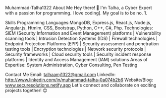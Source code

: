 Muhammad-Talha1322
About Me
Hey there! 👋 I'm Talha, a Cyber Expert with a passion for programming. I love coding]. My goal is to be no. 1.

Skills
Programming Languages:MongoDB, Express.js, React.js, Node.js, Angular.js, Htmlm, CSS, Bootstrap, Python, C++, C#, Php.
Technologies: SIEM (Security Information and Event Management) platforms | Vulnerability scanning tools | Intrusion Detection Systems (IDS) | Firewall technologies | Endpoint Protection Platforms (EPP) | Security assessment and penetration testing tools | Encryption technologies | Network security protocols | Security frameworks | Cloud security tools | Security incident response platforms | Identity and Access Management (IAM) solutions
Areas of Expertise: System Administration, Cyber Consulting, Pen Testing

Contact Me
Email: talhaamj1322@gmail.com
LinkedIn: http://www.linkedin.com/in/muhammad-talha-0a074b2b6
Website/Blog: www.securesolutions.netify.app
Let's connect and collaborate on exciting projects together! 😊
